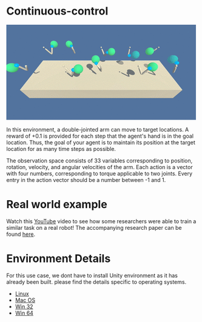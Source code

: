 # Continuous-control

![Reacher Environment](https://github.com/karthikrajkumar/Continuous-control/blob/master/reacher.gif)

In this environment, a double-jointed arm can move to target locations. A reward of +0.1 is provided for each step that the agent's hand is in the goal location. Thus, the goal of your agent is to maintain its position at the target location for as many time steps as possible.

The observation space consists of 33 variables corresponding to position, rotation, velocity, and angular velocities of the arm. Each action is a vector with four numbers, corresponding to torque applicable to two joints. Every entry in the action vector should be a number between -1 and 1.

# Real world example
Watch this [YouTube](https://www.youtube.com/watch?v=ZVIxt2rt1_4) video to see how some researchers were able to train a similar task on a real robot! The accompanying research paper can be found [here](https://arxiv.org/pdf/1803.07067.pdf).

# Environment Details
For this use case, we dont have to install Unity environment as it has already been built. please find the details specific to operating systems.

*    [Linux](https://s3-us-west-1.amazonaws.com/udacity-drlnd/P2/Reacher/one_agent/Reacher_Linux.zip)
*    [Mac OS](https://s3-us-west-1.amazonaws.com/udacity-drlnd/P2/Reacher/one_agent/Reacher.app.zip)
*    [Win 32](https://s3-us-west-1.amazonaws.com/udacity-drlnd/P2/Reacher/one_agent/Reacher_Windows_x86.zip)
*    [Win 64](https://s3-us-west-1.amazonaws.com/udacity-drlnd/P2/Reacher/one_agent/Reacher_Windows_x86_64.zip)
